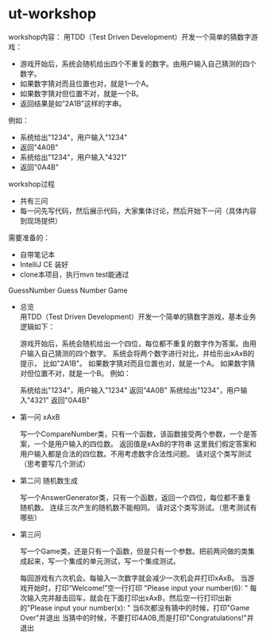 ut-workshop
===========

workshop内容： 用TDD（Test Driven Development）开发一个简单的猜数字游戏：

- 游戏开始后，系统会随机给出四个不重复的数字。由用户输入自己猜测的四个数字。
- 如果数字猜对而且位置也对，就是1一个A。
- 如果数字猜对但位置不对，就是一个B。
- 返回结果是如“2A1B”这样的字串。

例如：

- 系统给出"1234"，用户输入"1234"
 - 返回"4A0B"
- 系统给出"1234"，用户输入"4321"
 - 返回"0A4B"

workshop过程
- 共有三问
- 每一问先写代码，然后展示代码，大家集体讨论，然后开始下一问（具体内容到现场提供）

需要准备的：

- 自带笔记本
- IntelliJ CE 装好
- clone本项目，执行mvn test能通过




GuessNumber
Guess Number Game    

- 总览      
	用TDD（Test Driven Development）开发一个简单的猜数字游戏，基本业务逻辑如下：

	游戏开始后，系统会随机给出一个四位，每位都不重复的数字作为答案。由用户输入自己猜测的四个数字。
	系统会将两个数字进行对比，并给形出xAxB的提示， 比如"2A1B"。
	如果数字猜对而且位置也对，就是一个A。
	如果数字猜对但位置不对，就是一个B。
	例如：

	系统给出"1234"，用户输入"1234"
	返回"4A0B"
	系统给出"1234"，用户输入"4321"
	返回"0A4B"


- 第一问 xAxB       

	写一个CompareNumber类，只有一个函数，该函数接受两个参数，一个是答案，一个是用户输入的四位数。
	返回值是xAxB的字符串 这里我们假定答案和用户输入都是合法的四位数。不用考虑数字合法性问题。
	 请对这个类写测试（思考要写几个测试）

- 第二问 随机数生成       
  
	写一个AnswerGenerator类，只有一个函数，返回一个四位，每位都不重复随机数。
	连续三次产生的随机数不能相同。
	 请对这个类写测试。（思考测试有哪些）

- 第三问      

	写一个Game类，还是只有一个函数，但是只有一个参数。把前两问做的类集成起来，写一个集成的单元测试，写一个集成测试。

	每回游戏有六次机会。每输入一次数字就会减少一次机会并打印xAxB。
	当游戏开始时，打印“Welcome!”空一行打印 "Please input your number(6): "
	每次输入完并敲击回车，就会在下面打印出xAxB，然后空一行打印出新的"Please input your number(x): "
	当6次都没有猜中的时候，打印"Game Over"并退出
	当猜中的时候，不要打印4A0B,而是打印"Congratulations!"并退出

